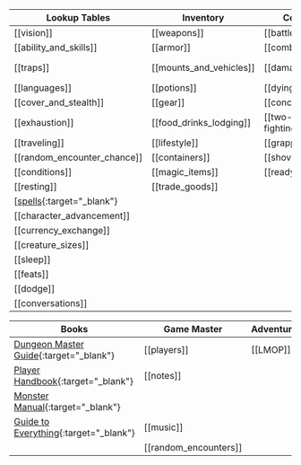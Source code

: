| Lookup Tables           | Inventory                  | Combat                     | Locations          |Random
|-------------------------|----------------------------|----------------------------|--------------------|------
|[[vision]]               |[[weapons]]                 |[[battlefield]]             |[[swordcoast]]      | [NPCs](https://donjon.bin.sh/5e/random/#type=npc){:target="_blank"}
|[[ability_and_skills]]   |[[armor]]                   |[[combat_rules]]            |[[tinear]] |[treasure](https://donjon.bin.sh/5e/random/#type=treasure){:target="_blank"}         
|[[traps]]                |[[mounts_and_vehicles]]     |[[damage]]                  |[[Neverwinter]]     |[magic shop](https://donjon.bin.sh/5e/magic/shop.html){:target="_blank"}
|[[languages]]            |[[potions]]                 |[[dying]]                   |  |[village](https://watabou.itch.io/village-generator){:target="_blank"}
|[[cover_and_stealth]]    |[[gear]]                    |[[concentration]]           || [dungeon](https://watabou.itch.io/one-page-dungeon){:target="_blank"}
|[[exhaustion]]           |[[food_drinks_lodging]]     |[[two-weapon-fighting]]    |
|[[traveling]]            |[[lifestyle]]               |[[grappling]]               |
|[[random_encounter_chance]]|[[containers]]            |[[shoving]]                 |
|[[conditions]]           |[[magic_items]]             |[[readying]]                |
|[[resting]]              | [[trade_goods]]            |     |
|[[spells](https://colinmarc.com/dndspells/){:target="_blank"}|
|[[character_advancement]]|
|[[currency_exchange]]|
|[[creature_sizes]]|
|[[sleep]]|
|[[feats]]|
|[[dodge]]| 
|[[conversations]]| |

| Books                  | Game Master                 | Adventures                  | Something                  |
|-------------------------|----------------------------|----------------------------|----------------------------|
| [Dungeon Master Guide](http://10.0.30.2:8083/read/174/pdf){:target="_blank"}|[[players]] |[[LMOP]]
| [Player Handbook](http://10.0.30.2:8083/read/8/pdf){:target="_blank"}|[[notes]]
| [Monster Manual](http://10.0.30.2:8083/read/175/pdf){:target="_blank"}|
| [Guide to Everything](http://10.0.30.2:8083/read/172/pdf){:target="_blank"}|[[music]]
|                        | [[random_encounters]]  



